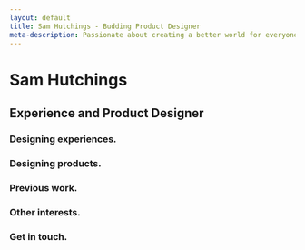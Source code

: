 ```yaml
---
layout: default
title: Sam Hutchings - Budding Product Designer
meta-description: Passionate about creating a better world for everyone, through making great products. Open to opportunities.
---
```


<div class="container-fluid remove-all-margin remove-all-padding">
  <div class="row d-flex align-items-center justify-content-center flex-column">
    <div class="col">
      <div class="card homeCard">
        <div class="card-body">
          <h1>Sam Hutchings</h1>
          <h2>Experience and Product Designer</h2>
          <h3>Designing experiences.</h3>
          <h3>Designing products.</h3>
          <h3>Previous work.</h3>
          <h3>Other interests.</h3>
          <h3>Get in touch.</h3>
        </div>
      </div>
    </div>
  </div>
</div>
